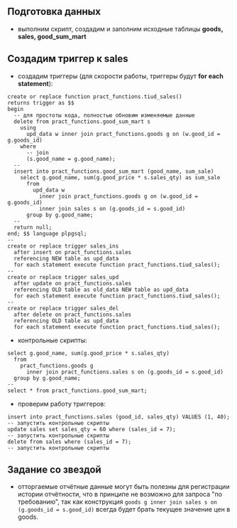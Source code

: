 ## Подготовка данных

- выполним скрипт, создадим и заполним исходные таблицы **goods, sales, good_sum_mart**

## Создадим триггер к sales

- создадим триггеры (для скорости работы, триггеры будут **for each statement**):
```
create or replace function pract_functions.tiud_sales()
returns trigger as $$
begin
  -- для простоты кода, полностью обновим изменяемые данные
  delete from pract_functions.good_sum_mart s
    using
      upd_data w inner join pract_functions.goods g on (w.good_id = g.goods_id)
    where
      -- join
      (s.good_name = g.good_name);
  --
  insert into pract_functions.good_sum_mart (good_name, sum_sale)
    select g.good_name, sum(g.good_price * s.sales_qty) as sum_sale
      from
        upd_data w
          inner join pract_functions.goods g on (w.good_id = g.goods_id)
          inner join sales s on (g.goods_id = s.good_id)
      group by g.good_name;
  --
  return null;
end; $$ language plpgsql;
--
create or replace trigger sales_ins
  after insert on pract_functions.sales
  referencing NEW table as upd_data
  for each statement execute function pract_functions.tiud_sales();
--
create or replace trigger sales_upd
  after update on pract_functions.sales
  referencing OLD table as old_data NEW table as upd_data
  for each statement execute function pract_functions.tiud_sales();
--
create or replace trigger sales_del
  after delete on pract_functions.sales
  referencing OLD table as upd_data
  for each statement execute function pract_functions.tiud_sales();
```
- контрольные скрипты:
```
select g.good_name, sum(g.good_price * s.sales_qty)
  from
    pract_functions.goods g
      inner join pract_functions.sales s on (g.goods_id = s.good_id)
  group by g.good_name;
--
select * from pract_functions.good_sum_mart;
```

- проверим работу триггеров:
```
insert into pract_functions.sales (good_id, sales_qty) VALUES (1, 40);
-- запустить контрольные скрипты
update sales set sales_qty = 60 where (sales_id = 7);
-- запустить контрольные скрипты
delete from sales where (sales_id = 7);
-- запустить контрольные скрипты
```

## Задание со звездой

- отторгаемые отчётные данные могут быть полезны для регистрации истории отчётности, что в принципе не возможно для запроса "по требованию", так как конструкция `goods g inner join sales s on (g.goods_id = s.good_id)` всегда будет брать текущее значение цен в goods.
